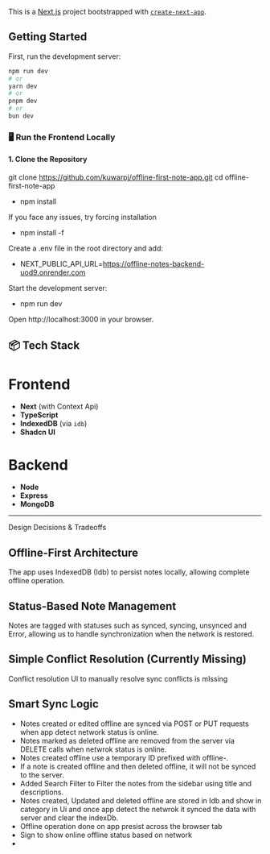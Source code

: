 This is a [Next.js](https://nextjs.org) project bootstrapped with [`create-next-app`](https://nextjs.org/docs/app/api-reference/cli/create-next-app).

## Getting Started

First, run the development server:

```bash
npm run dev
# or
yarn dev
# or
pnpm dev
# or
bun dev
```

### 🖥️ Run the Frontend Locally

#### 1. Clone the Repository

git clone https://github.com/kuwarpj/offline-first-note-app.git
cd offline-first-note-app

- npm install

If you face any issues, try forcing installation

- npm install -f

Create a .env file in the root directory and add:

- NEXT_PUBLIC_API_URL=https://offline-notes-backend-uod9.onrender.com

Start the development server:

- npm run dev

Open http://localhost:3000 in your browser.


## 📦 Tech Stack

# Frontend

- **Next** (with Context Api)
- **TypeScript**
- **IndexedDB** (via `idb`)
- **Shadcn UI**

# Backend

- **Node**
- **Express**
- **MongoDB**

---

Design Decisions & Tradeoffs

## Offline-First Architecture

The app uses IndexedDB (Idb) to persist notes locally, allowing complete offline operation.

## Status-Based Note Management

Notes are tagged with statuses such as synced, syncing, unsynced and Error, allowing us to handle synchronization when the network is restored.

## Simple Conflict Resolution (Currently Missing)

Conflict resolution UI to manually resolve sync conflicts is mIssing

## Smart Sync Logic

- Notes created or edited offline are synced via POST or PUT requests when app detect network status is online.
- Notes marked as deleted offline are removed from the server via DELETE calls when netwrok status is online.
- Notes created offline use a temporary ID prefixed with offline-.
- If a note is created offline and then deleted offline, it will not be synced to the server.
- Added Search Filter to Filter the notes from the sidebar using title and descriptions.
- Notes created, Updated and deleted offline are stored in Idb and show in category in Ui and once app detect the netwrok it synced the data with server and clear the indexDb.
- Offline operation done on app presist across the browser tab
- Sign to show online offline status based on network
-
